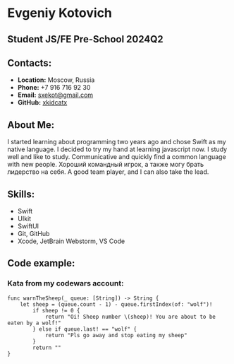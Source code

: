 # Evgeniy Kotovich

## Student JS/FE Pre-School 2024Q2

## Сontacts:

- **Location:** Moscow, Russia
- **Phone:** +7 916 716 92 30
- **Email:** sxekot@gmail.com
- **GitHub:** [xkidcatx](https://github.com/xkidcatx)

## About Me:
I started learning about programming two years ago and chose Swift as my native language.
I decided to try my hand at learning javascript now. I study well and like to study.
Сommunicative and quickly find a common language with new people. Хороший командный игрок, а также могу брать лидерство на себя.
A good team player, and I can also take the lead.

## Skills:
- Swift
- UIkit
- SwiftUI
- Git, GitHub
- Xcode, JetBrain Webstorm, VS Code

## Code example:

### Kata from my codewars account:

```
func warnTheSheep(_ queue: [String]) -> String {
    let sheep = (queue.count - 1) - queue.firstIndex(of: "wolf")!
        if sheep != 0 {
            return "Oi! Sheep number \(sheep)! You are about to be eaten by a wolf!"
        } else if queue.last! == "wolf" {
            return "Pls go away and stop eating my sheep"
        }
        return ""
}
```
